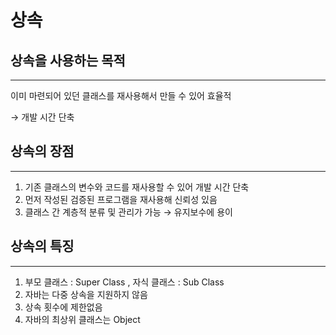 # 상속

## 상속을 사용하는 목적

---

이미 마련되어 있던 클래스를 재사용해서 만들 수 있어 효율적

→ 개발 시간 단축

## 상속의 장점

---

1. 기존 클래스의 변수와 코드를 재사용할 수 있어 개발 시간 단축
2. 먼저 작성된 검증된 프로그램을 재사용해 신뢰성 있음
3. 클래스 간 계층적 분류 및 관리가 가능 → 유지보수에 용이

## 상속의 특징

---

1. 부모 클래스 : Super Class , 자식 클래스 : Sub Class
2. 자바는 다중 상속을 지원하지 않음
3. 상속 횟수에 제한없음
4. 자바의 최상위 클래스는 Object